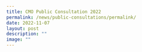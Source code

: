 ```yaml
---
title: CMO Public Consultation 2022
permalink: /news/public-consultations/permalink/
date: 2022-11-07
layout: post
description: ""
image: ""
---
```

